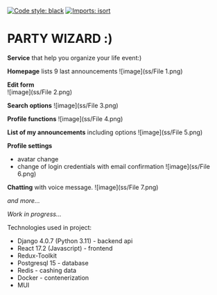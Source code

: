 [![Code style: black](https://img.shields.io/badge/code%20style-black-000000.svg)](https://github.com/psf/black)
[![Imports: isort](https://img.shields.io/badge/%20imports-isort-%231674b1?style=flat&labelColor=ef8336)](https://pycqa.github.io/isort/)

# PARTY WIZARD :)

**Service** that help you organize your life event:)

**Homepage**
lists 9 last announcements
![image](ss/File 1.png)

**Edit form**  
![image](ss/File 2.png)

**Search options**
![image](ss/File 3.png)

**Profile functions**
![image](ss/File 4.png)

**List of my announcements** including options
![image](ss/File 5.png)

**Profile settings**
- avatar change
- change of login credentials with email confirmation
![image](ss/File 6.png)

**Chatting**
with voice message.
![image](ss/File 7.png)

_and more..._

_Work in progress..._

Technologies used in project:

- Django 4.0.7 (Python 3.11) - backend api
- React 17.2 (Javascript) - frontend
- Redux-Toolkit
- Postgresql 15 - database
- Redis - cashing data
- Docker - contenerization
- MUI
